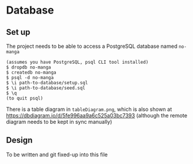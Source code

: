 # Database

## Set up

The project needs to be able to access a PostgreSQL database named `no-manga`

```(commandLine)
(assumes you have PostgreSQL, psql CLI tool installed)
$ dropdb no-manga
$ createdb no-manga
$ psql -d no-manga
$ \i path-to-database/setup.sql
$ \i path-to-database/seed.sql
$ \q
(to quit psql)
```

There is a table diagram in `tableDiagram.png`, which is also shown at <https://dbdiagram.io/d/5fe996aa9a6c525a03bc7393> (although the remote diagram needs to be kept in sync manually)

## Design

To be written and git fixed-up into this file
